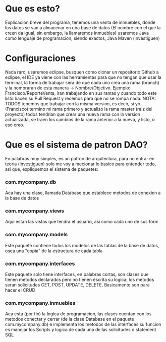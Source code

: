 <h1>Que es esto?</h1>

Explicacion breve del programa, tenemos una venta de inmuebles, donde los datos se van a almacenar en una base de datos (El nombre con el que la creen da igual, sin embargo, la llamaremos inmuebles)
usaremos Java como lenguaje de programacion, siendo exactos, Java Maven (investiguen) <br>

<h1>Configuraciones</h1>

Nada raro, usaremos eclipse, busquen como clonar un repositorio Github a eclipse, el IDE ya viene con las herramientas para que no tengan que usar la terminal, la forma de trabajar sera de que cada uno
crea una rama (branch) y la nombraran de esta manera -> Nombre/Objetivo. Ejemplo: Francisco/ReporteVenta, iran trabajando en sus ramas y cuando todo este listo hacen su Pull Request y recemos para que no se
rompa nada. NOTA: TODOS tenemos que trabajar con la misma version, es decir, si yo (Francisco) termino mi rama primero y actualizo la rama master (raiz del proyecto) todos tendrian que crear una nueva rama
con la version actualizada, se traen los cambios de la rama anterior a la nueva, y listo, o eso creo.

<h1>Que es el sistema de patron DAO?</h1>

En palabras muy simples, es un patron de arquitectura, para no entrar en teoria (investiguen) solo me voy a mecionar lo basico para entender todo, asi que, expliquemos el sistema de paquetes:

<h3>com.mycompany.db</h3>

Aca hay una clase, llamada Database que establece metodos de conexion a la base de datos

<h3>com.mycompany.views</h3>

Aqui estan las vistas que tendra el usuario, asi como cada uno de sus form

<h3>com.mycompany.models</h3>

Este paquete contiene todos los modelos de las tablas de la base de datos, osea una "copia" de la estructura de cada tabla

<h3>com.mycompany.interfaces</h3>

Este paquete solo tiene interfaces, en palabras cortas, son clases que tienen metodos declarados pero no tienen escrita su logica, los metodos seran solicitudes GET, POST, UPDATE, DELETE. Basicamente
son para hacer el CRUD

<h3>com.mycompany.inmuebles</h3>

Aca esta (por fin) la logica de programacion, las clases cuentan con los metodos conectar y cerrar (de la clase Database en el paquete com.mycompany.db) e implementa los metodos de las interfaces
su funcion es manejar los Scripts y logica de cada una de las solicitudes o statement SQL
